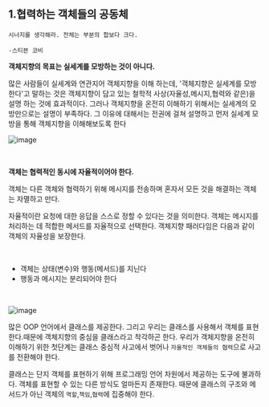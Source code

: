 ## 1.협력하는 객체들의 공동체   

``` text
시너지를 생각해라. 전체는 부분의 합보다 크다.                     

-스티븐 코비
```       

**객체지향의 목표는 실세계를 모방하는 것이 아니다.**   

많은 사람들이 실세계와 연관지어 객체지향을 이해 하는데, '객체지향은 실세계를 모방한다'고 말하는 것은 객체지향이 담고 있는 철학적 사상(자율성,메시지,협력와 같은)을 설명 하는 것에 효과적이다. 그러나 객체지향을 온전히 이해하기 위해서는 실세계의 모방만으로는 설명이 부족하다. 그 이유에 대해서는 전권에 걸쳐 설명하고 먼저 실세계 모방을 통해 객체지향을 이해해보도록 한다 



![image](https://user-images.githubusercontent.com/51963264/187049426-8545f65f-1f16-4098-a6c6-959724dff8f5.png)

<br>

**객체는 협력적인 동시에 자율적이어야 한다.**

객체는 다른 객체와 협력하기 위해 메시지를 전송하며 혼자서 모든 것을 해결하는 객체는 자멸하고 만다.

자율적이란 요청에 대한 응답을 스스로 정할 수 있다는 것을 의미한다. 객체는 메시지를 처리하는 데 적합한 메서드를 자율적으로 선택한다. 객체지향 패러다임은 다음과 같이 객체의 자율성을 보장한다.   

<br>

- 객체는 상태(변수)와 행동(메서드)를 지닌다
- 행동과 메시지는 분리되어야 한다  

<br>


![image](https://user-images.githubusercontent.com/51963264/187048908-35fde340-278a-41db-84d7-4519aab353cd.png)




많은 OOP 언어에서 클래스를 제공한다. 그리고 우리는 클래스를 사용해서 객체를 표현한다.때문에 객체지향의 중심을 클래스라고 착각하곤 한다. 우리가 객체지향을 온전히 이해하기 위한 첫단계는 클래스 중심적 사고에서 벗어나 `자율적인 객체들의 협력`으로 사고를 전환해야 한다.

클래스는 단지 객체를 표현하기 위해 프로그래밍 언어 차원에서 제공하는 도구에 불과하다. 객체를 표현할 수 있는 다른 방식도 얼마든지 존재한다. 때문에 클래스의 구조와 메서드가 아닌 객체의 `역할`,`책임`,`협력`에 집중해야 한다.